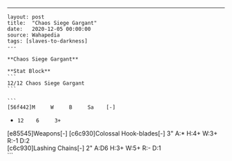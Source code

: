 ---
    layout: post
    title:  "Chaos Siege Gargant"
    date:   2020-12-05 00:00:00
    source: Wahapedia
    tags: [slaves-to-darkness]
    ---
    
    **Chaos Siege Gargant**
    
    **Stat Block**
    ```
    12/12 Chaos Siege Gargant
    ```
    
    ```
    [56f442]M     W     B     Sa    [-]
*     12    6     3+    
[e85545]Weapons[-]
[c6c930]Colossal Hook-blades[-]
3"     A:*    H:4+   W:3+   R:-1   D:2   
[c6c930]Lashing Chains[-]
2"     A:D6   H:3+   W:5+   R:-    D:1   
    ```
    
    
    